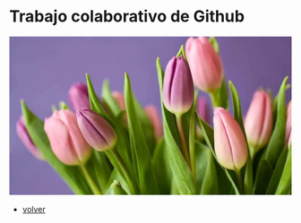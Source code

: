 # Trabajo colaborativo de Github

![Flores](/Img/ciencias_naturales-flores-tierra_-planeta_499960581_154305913_1024x576.webp)

- [volver](/index.md)